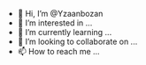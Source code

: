 - 👋 Hi, I’m @Yzaanbozan
- 👀 I’m interested in ...
- 🌱 I’m currently learning ...
- 💞️ I’m looking to collaborate on ...
- 📫 How to reach me ...

<!---
Yzaanbozan/Yzaanbozan is a ✨ special ✨ repository because its `README.md` (this file) appears on your GitHub profile.
You can click the Preview link to take a look at your changes.
--->
